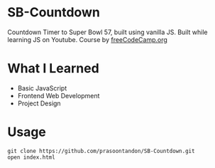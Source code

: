 # SB-Countdown

Countdown Timer to Super Bowl 57, built using vanilla JS. Built while learning JS on Youtube. Course by [freeCodeCamp.org](https://www.youtube.com/c/Freecodecamp)

# What I Learned

* Basic JavaScript
* Frontend Web Development
* Project Design

# Usage

```
git clone https://github.com/prasoontandon/SB-Countdown.git
open index.html
```
